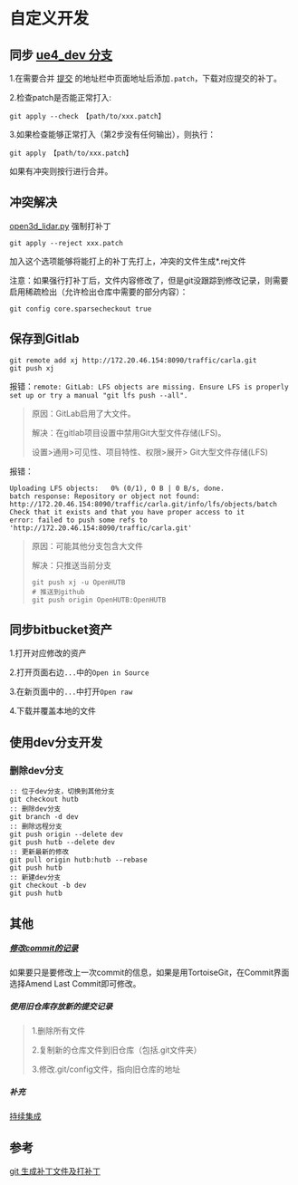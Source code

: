 
# 自定义开发

## 同步 [ue4_dev 分支](https://github.com/carla-simulator/carla/commits/ue4-dev/)

1.在需要合并 [提交](https://github.com/carla-simulator/carla/commit/cf17eb576e866404eabac0c93af3558da0d91be3) 的地址栏中页面地址后添加`.patch`，下载对应提交的补丁。

2.检查patch是否能正常打入:
```shell
git apply --check 【path/to/xxx.patch】
```

3.如果检查能够正常打入（第2步没有任何输出），则执行：
```shell
git apply 【path/to/xxx.patch】
```
如果有冲突则按行进行合并。


## 冲突解决
[open3d_lidar.py](../../../carla/PythonAPI/examples/open3d_lidar.py)
强制打补丁
```shell
git apply --reject xxx.patch
```
加入这个选项能够将能打上的补丁先打上，冲突的文件生成*.rej文件


注意：如果强行打补丁后，文件内容修改了，但是git没跟踪到修改记录，则需要启用稀疏检出（允许检出仓库中需要的部分内容）：
```shell
git config core.sparsecheckout true
```




## 保存到Gitlab
```shell
git remote add xj http://172.20.46.154:8090/traffic/carla.git
git push xj
```

报错：`remote: GitLab: LFS objects are missing. Ensure LFS is properly set up or try a manual "git lfs push --all".`

> 原因：GitLab启用了大文件。
> 
> 解决：在gitlab项目设置中禁用Git大型文件存储(LFS)。
> 
> 设置>通用>可见性、项目特性、权限>展开> Git大型文件存储(LFS)

报错：
```shell
Uploading LFS objects:   0% (0/1), 0 B | 0 B/s, done.
batch response: Repository or object not found: http://172.20.46.154:8090/traffic/carla.git/info/lfs/objects/batch
Check that it exists and that you have proper access to it
error: failed to push some refs to 'http://172.20.46.154:8090/traffic/carla.git'
```
> 原因：可能其他分支包含大文件
> 
> 解决：只推送当前分支
> ```shell
> git push xj -u OpenHUTB
> # 推送到github
> git push origin OpenHUTB:OpenHUTB
> ```

## 同步bitbucket资产

1.打开对应修改的资产

2.打开页面右边`...`中的`Open in Source`

3.在新页面中的`...`中打开`Open raw`

4.下载并覆盖本地的文件


## 使用dev分支开发

### 删除dev分支

```shell
:: 位于dev分支，切换到其他分支
git checkout hutb
:: 删除dev分支
git branch -d dev
:: 删除远程分支
git push origin --delete dev
git push hutb --delete dev
:: 更新最新的修改
git pull origin hutb:hutb --rebase
git push hutb
:: 新建dev分支
git checkout -b dev
git push hutb
```


## 其他

##### [修改commit的记录](https://blog.csdn.net/zi__li/article/details/106604872)
如果要只是要修改上一次commit的信息，如果是用TortoiseGit，在Commit界面选择Amend Last Commit即可修改。

##### 使用旧仓库存放新的提交记录
> 1.删除所有文件
> 
> 2.复制新的仓库文件到旧仓库（包括.git文件夹）
> 
> 3.修改.git/config文件，指向旧仓库的地址

##### 补充

[持续集成](cicd.md)

## 参考



[git 生成补丁文件及打补丁](https://blog.csdn.net/xiewenhao12/article/details/117923288)



